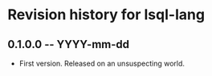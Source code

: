 # Revision history for lsql-lang

## 0.1.0.0 -- YYYY-mm-dd

* First version. Released on an unsuspecting world.
